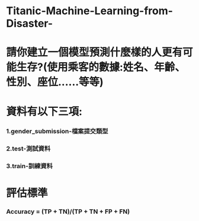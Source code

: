 # Titanic-Machine-Learning-from-Disaster-
# 請你建立一個模型預測什麼樣的人更有可能生存?(使用乘客的數據:姓名、年齡、性別、座位......等等)
# 資料有以下三項:
### 1.gender_submission-檔案提交類型
### 2.test-測試資料
### 3.train-訓練資料
# 評估標準
### Accuracy = (TP + TN)/(TP + TN + FP + FN)
